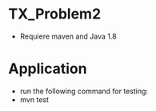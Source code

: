 # TX_Problem2
- Requiere  maven and Java 1.8

# Application
- run the following command for testing:
- mvn test
  
